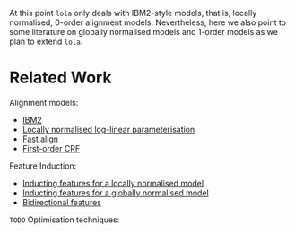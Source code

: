 At this point `lola` only deals with IBM2-style models, that is, locally normalised, 0-order alignment models.
Nevertheless, here we also point to some literature on globally normalised models and 1-order models as we plan to extend `lola`.


# Related Work


Alignment models:


* [IBM2](http://www.aclweb.org/anthology/J93-2003)
* [Locally normalised log-linear parameterisation](http://www.aclweb.org/anthology/N10-1083)
* [Fast align](http://www.aclweb.org/anthology/N13-1073)
* [First-order CRF](http://www.aclweb.org/anthology/P11-1042)


Feature Induction:


* [Inducting features for a locally normalised model](http://www.aclweb.org/anthology/D/D14/D14-1082.pdf)
* [Inducting features for a globally normalised model](http://www.aclweb.org/anthology/P15-1030)
* [Bidirectional features](http://arxiv.org/pdf/1603.04351v3.pdf)


`TODO` Optimisation techniques:


